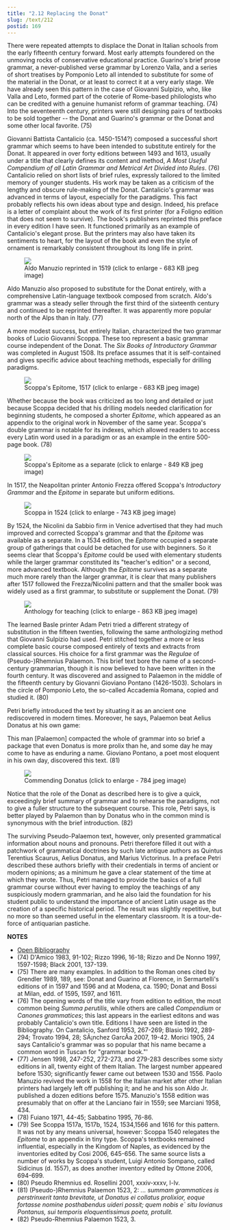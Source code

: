 ```yaml
---
title: "2.12 Replacing the Donat"
slug: /text/212
postid: 169
---
```

There were repeated attempts to displace the Donat in Italian schools from the early fifteenth century forward. Most early attempts foundered on the unmoving rocks of conservative educational practice. Guarino's brief prose grammar, a never-published verse grammar by Lorenzo Valla, and a series of short treatises by Pomponio Leto all intended to substitute for some of the material in the Donat, or at least to correct it at a very early stage. We have already seen this pattern in the case of Giovanni Sulpizio, who, like Valla and Leto, formed part of the coterie of Rome-based philologists who can be credited with a genuine humanist reform of grammar teaching. (74) Into the seventeenth century, printers were still designing pairs of textbooks to be sold together -- the Donat and Guarino's grammar or the Donat and some other local favorite. (75)

Giovanni Battista Cantalicio (ca. 1450-1514?) composed a successful short grammar which seems to have been intended to substitute entirely for the Donat. It appeared in over forty editions between 1493 and 1613, usually under a title that clearly defines its content and method, *A Most Useful Compendium of all Latin Grammar and Metrical Art Divided into Rules*. (76) Cantalicio relied on short lists of brief rules, expressly tailored to the limited memory of younger students. His work may be taken as a criticism of the lengthy and obscure rule-making of the Donat. Cantalicio's grammar was advanced in terms of layout, especially for the paradigms. This fact probably reflects his own ideas about type and design. Indeed, his preface is a letter of complaint about the work of its first printer (for a Foligno edition that does not seem to survive). The book's publishers reprinted this preface in every edition I have seen. It functioned primarily as an example of Cantalicio's elegant prose. But the printers may also have taken its sentiments to heart, for the layout of the book and even the style of ornament is remarkably consistent throughout its long life in print.
<p style="text-align: center;"></p>


<figure class="mkdn-figure">
    <div onClick="createLightbox('/images_full/2.00_Chapter_Two/Case-X-647.55,-Institvtionvm-grammaticarvm-libri-qvatvor,-ti.jpg')" data="/images_full/0.00_Introduction/Wing-ZP-535.D175Negrotitle.jpg" class="mkdn-image-link" id="lbimage">
    <img class="mkdn-image" src="/images_full/2.00_Chapter_Two/Case-X-647.55,-Institvtionvm-grammaticarvm-libri-qvatvor,-ti.jpg" />
    <figcaption class="mkdn-figcaption">Aldo Manuzio reprinted in 1519 (click to enlarge - 683 KB jpeg image)</figcaption>
    </div>
</figure>

Aldo Manuzio also proposed to substitute for the Donat entirely, with a comprehensive Latin-language textbook composed from scratch. Aldo's grammar was a steady seller through the first third of the sixteenth century and continued to be reprinted thereafter. It was apparently more popular north of the Alps than in Italy. (77)

A more modest success, but entirely Italian, characterized the two grammar books of Lucio Giovanni Scoppa. These too represent a basic grammar course independent of the Donat. The *Six Books of Introductory Grammar* was completed in August 1508. Its preface assumes that it is self-contained and gives specific advice about teaching methods, especially for drilling paradigms.
<p style="text-align: center;"></p>


<figure class="mkdn-figure">
    <div onClick="createLightbox('/images_full/2.00_Chapter_Two/Case-X-674.798,-Lucii-Ioannis-Scoppae,-Epitome,-folio.124r.jpg')" data="/images_full/0.00_Introduction/Wing-ZP-535.D175Negrotitle.jpg" class="mkdn-image-link" id="lbimage">
    <img class="mkdn-image" src="/images_full/2.00_Chapter_Two/Case-X-674.798,-Lucii-Ioannis-Scoppae,-Epitome,-folio.124r.jpg" />
    <figcaption class="mkdn-figcaption">Scoppa's Epitome, 1517 (click to enlarge - 683 KB jpeg image)</figcaption>
    </div>
</figure>

Whether because the book was criticized as too long and detailed or just because Scoppa decided that his drilling models needed clarification for beginning students, he composed a shorter *Epitome*, which appeared as an appendix to the original work in November of the same year. Scoppa's double grammar is notable for its indexes, which allowed readers to access every Latin word used in a paradigm or as an example in the entire 500-page book. (78)
<p style="text-align: center;"></p>


<figure class="mkdn-figure">
    <div onClick="createLightbox('/images_full/2.00_Chapter_Two/Case-X-674.798,-Lucii-Ioannis-Scoppae,-Epitome,-folio.title-.jpg')" data="/images_full/0.00_Introduction/Wing-ZP-535.D175Negrotitle.jpg" class="mkdn-image-link" id="lbimage">
    <img class="mkdn-image" src="/images_full/2.00_Chapter_Two/Case-X-674.798,-Lucii-Ioannis-Scoppae,-Epitome,-folio.title-.jpg" />
    <figcaption class="mkdn-figcaption">Scoppa's Epitome as a separate (click to enlarge - 849 KB jpeg image)</figcaption>
    </div>
</figure>

In 1517, the Neapolitan printer Antonio Frezza offered Scoppa's *Introductory Grammar* and the *Epitome* in separate but uniform editions.
<p style="text-align: center;"></p>


<figure class="mkdn-figure">
    <div onClick="createLightbox('/images_full/2.00_Chapter_Two/Case-X-674.8,-Grammatices-institutiones-et-in-calce-epit (2).jpg')" data="/images_full/0.00_Introduction/Wing-ZP-535.D175Negrotitle.jpg" class="mkdn-image-link" id="lbimage">
    <img class="mkdn-image" src="/images_full/2.00_Chapter_Two/Case-X-674.8,-Grammatices-institutiones-et-in-calce-epit (2).jpg" />
    <figcaption class="mkdn-figcaption">Scoppa in 1524 (click to enlarge - 743 KB jpeg image)</figcaption>
    </div>
</figure>

By 1524, the Nicolini da Sabbio firm in Venice advertised that they had much improved and corrected Scoppa's grammar and that the *Epitome* was available as a separate. In a 1534 edition, the *Epitome* occupied a separate group of gatherings that could be detached for use with beginners. So it seems clear that Scoppa's *Epitome* could be used with elementary students while the larger grammar constituted its "teacher's edition" or a second, more advanced textbook. Although the *Epitome* survives as a separate much more rarely than the larger grammar, it is clear that many publishers after 1517 followed the Frezza/Nicolini pattern and that the smaller book was widely used as a first grammar, to substitute or supplement the Donat. (79)
<p style="text-align: center;"></p>


<figure class="mkdn-figure">
    <div onClick="createLightbox('/images_full/2.00_Chapter_Two/Case-X-764.67,-Expeditio-Francisci-Draki-eqvitis-Angli-i (2).jpg')" data="/images_full/0.00_Introduction/Wing-ZP-535.D175Negrotitle.jpg" class="mkdn-image-link" id="lbimage">
    <img class="mkdn-image" src="/images_full/2.00_Chapter_Two/Case-X-764.67,-Expeditio-Francisci-Draki-eqvitis-Angli-i (2).jpg" />
    <figcaption class="mkdn-figcaption">Anthology for teaching (click to enlarge - 863 KB jpeg image)</figcaption>
    </div>
</figure>

The learned Basle printer Adam Petri tried a different strategy of substitution in the fifteen twenties, following the same anthologizing method that Giovanni Sulpizio had used. Petri stitched together a more or less complete basic course composed entirely of texts and extracts from classical sources. His choice for a first grammar was the *Regulae* of (Pseudo-)Rhemnius Palaemon. This brief text bore the name of a second-century grammarian, though it is now believed to have been written in the fourth century. It was discovered and assigned to Palaemon in the middle of the fifteenth century by Giovanni Gioviano Pontano (1426-1503). Scholars in the circle of Pomponio Leto, the so-called Accademia Romana, copied and studied it. (80)

Petri briefly introduced the text by situating it as an ancient one rediscovered in modern times. Moreover, he says, Palaemon beat Aelius Donatus at his own game:

> 
<p style="text-align: left;">This man [Palaemon] compacted the whole of grammar into so brief a package that even Donatus is more prolix than he, and some day he may come to have as enduring a name. Gioviano Pontano, a poet most eloquent in his own day, discovered this text. (81)</p>


<figure class="mkdn-figure">
    <div onClick="createLightbox('/images_full/2.00_Chapter_Two/Case-X-764.67,-Expeditio-Francisci-Draki-eqvitis-Angli-i (1).jpg')" data="/images_full/0.00_Introduction/Wing-ZP-535.D175Negrotitle.jpg" class="mkdn-image-link" id="lbimage">
    <img class="mkdn-image" src="/images_full/2.00_Chapter_Two/Case-X-764.67,-Expeditio-Francisci-Draki-eqvitis-Angli-i (1).jpg" />
    <figcaption class="mkdn-figcaption">Commending Donatus (click to enlarge - 784 jpeg image)</figcaption>
    </div>
</figure>

Notice that the role of the Donat as described here is to give a quick, exceedingly brief summary of grammar and to rehearse the paradigms, not to give a fuller structure to the subsequent course. This role, Petri says, is better played by Palaemon than by Donatus who in the common mind is synonymous with the brief introduction. (82)

The surviving Pseudo-Palaemon text, however, only presented grammatical information about nouns and pronouns. Petri therefore filled it out with a patchwork of grammatical doctrines by such late antique authors as Quintus Terentius Scaurus, Aelius Donatus, and Marius Victorinus. In a preface Petri described these authors briefly with their credentials in terms of ancient or modern opinions; as a minimum he gave a clear statement of the time at which they wrote. Thus, Petri managed to provide the basics of a full grammar course without ever having to employ the teachings of any suspiciously modern grammarian, and he also laid the foundation for his student public to understand the importance of ancient Latin usage as the creation of a specific historical period. The result was slightly repetitive, but no more so than seemed useful in the elementary classroom. It is a tour-de-force of antiquarian pastiche.

**NOTES**
* [Open Bibliography](/bibliography.pdf)
* (74) D'Amico 1983, 91-102; Rizzo 1996, 16-18; Rizzo and De Nonno 1997, 1597-1598; Black 2001, 137-139.
* (75) There are many examples. In addition to the Roman ones cited by Grendler 1989, 189, see: Donat and Guarino at Florence, in Sermartelli's editions of in 1597 and 1596 and at Modena, ca. 1590; Donat and Bossi at Milan, edd. of 1595, 1597, and 1611.
* (76) The opening words of the title vary from edition to edition, the most common being *Summa perutilis*, while others are called *Compendium* or *Canones grammatices*; this last appears in the earliest editons and was probably Cantalicio's own title. Editions I have seen are listed in the Bibliography. On Cantalicio, Sanford 1953, 267-269; Blasio 1992, 289-294; Trovato 1994, 28; SÃ¡nchez GarcÃ­a 2007, 19-42. Morici 1905, 24 says Cantalicio's grammar was so popular that his name became a common word in Tuscan for "grammar book."'
* (77) Jensen 1998, 247-252, 272-273, and 279-283 describes some sixty editions in all, twenty eight of them Italian. The largest number appeared before 1530; significantly fewer came out between 1530 and 1556. Paolo Manuzio revived the work in 1558 for the Italian market after other Italian printers had largely left off publishing it; and he and his son Aldo Jr. published a dozen editions before 1575. Manuzio's 1558 edition was presumably that on offer at the Lanciano fair in 1559; see Marciani 1958, 434.
* (78) Fuiano 1971, 44-45; Sabbatino 1995, 76-86.
* (79) See Scoppa 1517a, 1517b, 1524, 1534,1566 and 1616 for this pattern. It was not by any means universal, however: Scoppa 1540 relegates the *Epitome* to an appendix in tiny type. Scoppa's textbooks remained influential, especially in the Kingdom of Naples, as evidenced by the inventories edited by Cosi 2006, 645-656. The same source lists a number of works by Scoppa's student, Luigi Antonio Sompano, called Sidicinus (d. 1557), as does another inventory edited by Ottone 2006, 694-699.
* (80) Pseudo Rhemnius ed. Rosellini 2001, xxxiv-xxxv, l-lv.
* (81) (Pseudo-)Rhemnius Palaemon 1523, 2: *... summam grammatices is perstrinxerit tanta brevitate, ut Donatus ei collatus prolixior, eoque fortasse nomine posthabendus uideri possit; quem nobis e` situ Iovianus Pontanus, sui temporis eloquentissimus poeta, protulit.*
* (82) Pseudo-Rhemnius Palaemon 1523, 3.
